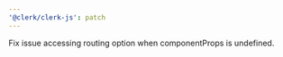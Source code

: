 ```yaml
---
'@clerk/clerk-js': patch
---
```


Fix issue accessing routing option when componentProps is undefined.

